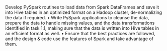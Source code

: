 Develop PySpark routines to load data from Spark DataFrames and save it into Hive tables in an optimized format on a Hadoop cluster, de-normalizing the data if required.
•	Write PySpark applications to cleanse the data, prepare the data to handle missing values, and the data transformations identified in task 1.1, making sure that the data is written into Hive tables in an efficient format as well.
•	Ensure that the best practices are followed, and the design & code use the features of Spark and take advantage of them.
